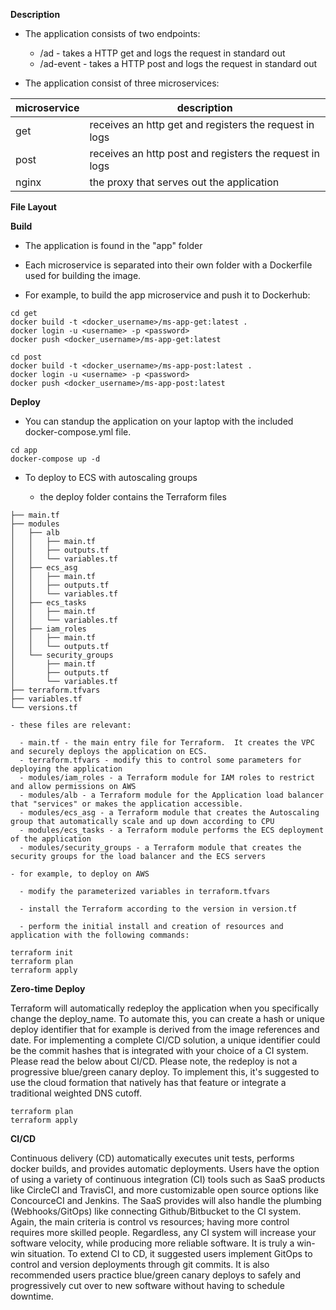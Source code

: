 **Description**

  - The application consists of two endpoints: 
    
    - /ad - takes a HTTP get and logs the request in standard out
    - /ad-event - takes a HTTP post and logs the request in standard out

  - The application consist of three microservices: 

| microservice      | description                            
| ------------- | -------------------------------------- 
| get   | receives an http get and registers the request in logs
| post   | receives an http post and registers the request in logs
| nginx      | the proxy that serves out the application
    
**File Layout**

**Build**

  - The application is found in the "app" folder

  - Each microservice is separated into their own folder with a Dockerfile used for building the image.

  - For example, to build the app microservice and push it to Dockerhub:

```
cd get
docker build -t <docker_username>/ms-app-get:latest .
docker login -u <username> -p <password>
docker push <docker_username>/ms-app-get:latest

cd post
docker build -t <docker_username>/ms-app-post:latest .
docker login -u <username> -p <password>
docker push <docker_username>/ms-app-post:latest
```

**Deploy**

  - You can standup the application on your laptop with the included docker-compose.yml file.

```
cd app
docker-compose up -d
```

  - To deploy to ECS with autoscaling groups

    - the deploy folder contains the Terraform files
```
├── main.tf
├── modules
│   ├── alb
│   │   ├── main.tf
│   │   ├── outputs.tf
│   │   └── variables.tf
│   ├── ecs_asg
│   │   ├── main.tf
│   │   ├── outputs.tf
│   │   └── variables.tf
│   ├── ecs_tasks
│   │   ├── main.tf
│   │   └── variables.tf
│   ├── iam_roles
│   │   ├── main.tf
│   │   └── outputs.tf
│   └── security_groups
│       ├── main.tf
│       ├── outputs.tf
│       └── variables.tf
├── terraform.tfvars
├── variables.tf
└── versions.tf
```

    - these files are relevant:
      
      - main.tf - the main entry file for Terraform.  It creates the VPC and securely deploys the application on ECS.
      - terraform.tfvars - modify this to control some parameters for deploying the application
      - modules/iam_roles - a Terraform module for IAM roles to restrict and allow permissions on AWS
      - modules/alb - a Terraform module for the Application load balancer that "services" or makes the application accessible.
      - modules/ecs_asg - a Terraform module that creates the Autoscaling group that automatically scale and up down according to CPU 
      - modules/ecs_tasks - a Terraform module performs the ECS deployment of the application
      - modules/security_groups - a Terraform module that creates the security groups for the load balancer and the ECS servers

    - for example, to deploy on AWS
     
      - modify the parameterized variables in terraform.tfvars

      - install the Terraform according to the version in version.tf

      - perform the initial install and creation of resources and application with the following commands:

```
terraform init
terraform plan
terraform apply
```

**Zero-time Deploy**
    
Terraform will automatically redeploy the application when you specifically change the deploy_name.  To automate this, you can create a hash or unique deploy identifier that for example is derived from the image references and date. For implementing a complete CI/CD solution, a unique identifier could be the commit hashes that is integrated with your choice of a CI system.  Please read the below about CI/CD. Please note, the redeploy is not a progressive blue/green canary deploy.  To implement this, it's suggested to use the cloud formation that natively has that feature or integrate a traditional weighted DNS cutoff.

```
terraform plan
terraform apply
```

**CI/CD**

Continuous delivery (CD) automatically executes unit tests, performs docker builds, and provides automatic deployments.  Users have the option of using a variety of continuous integration (CI) tools such as SaaS products like CircleCI and TravisCI, and more customizable open source options like ConcourceCI and Jenkins.  The SaaS provides will also handle the plumbing (Webhooks/GitOps) like connecting Github/Bitbucket to the CI system. Again, the main criteria is control vs resources; having more control requires more skilled people.  Regardless, any CI system will increase your software velocity, while producing more reliable software. It is truly a win-win situation. To extend CI to CD, it suggested users implement GitOps to control and version deployments through git commits. It is also recommended users practice blue/green canary deploys to safely and progressively cut over to new software without having to schedule downtime.
